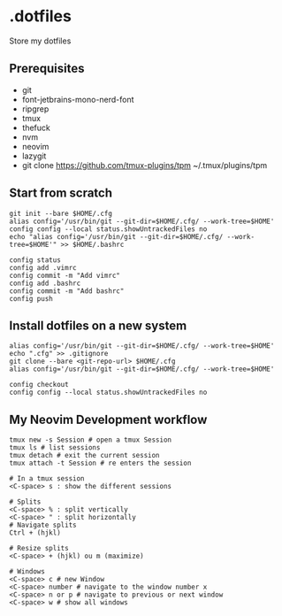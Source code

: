 # .dotfiles
Store my dotfiles

## Prerequisites
- git
- font-jetbrains-mono-nerd-font
- ripgrep
- tmux
- thefuck
- nvm
- neovim
- lazygit
- git clone https://github.com/tmux-plugins/tpm ~/.tmux/plugins/tpm


## Start from scratch
```
git init --bare $HOME/.cfg
alias config='/usr/bin/git --git-dir=$HOME/.cfg/ --work-tree=$HOME'
config config --local status.showUntrackedFiles no
echo "alias config='/usr/bin/git --git-dir=$HOME/.cfg/ --work-tree=$HOME'" >> $HOME/.bashrc
```
```
config status
config add .vimrc
config commit -m "Add vimrc"
config add .bashrc
config commit -m "Add bashrc"
config push
```


## Install dotfiles on a new system
```
alias config='/usr/bin/git --git-dir=$HOME/.cfg/ --work-tree=$HOME'
echo ".cfg" >> .gitignore
git clone --bare <git-repo-url> $HOME/.cfg
alias config='/usr/bin/git --git-dir=$HOME/.cfg/ --work-tree=$HOME'

config checkout
config config --local status.showUntrackedFiles no
```

## My Neovim Development workflow
```
tmux new -s Session # open a tmux Session
tmux ls # list sessions
tmux detach # exit the current session
tmux attach -t Session # re enters the session

# In a tmux session
<C-space> s : show the different sessions

# Splits
<C-space> % : split vertically
<C-space> " : split horizontally
# Navigate splits
Ctrl + (hjkl)

# Resize splits
<C-space> + (hjkl) ou m (maximize)

# Windows
<C-space> c # new Window
<C-space> number # navigate to the window number x 
<C-space> n or p # navigate to previous or next window
<C-space> w # show all windows
```
